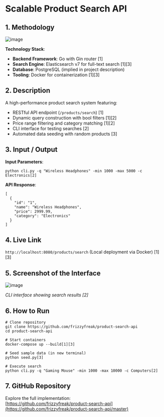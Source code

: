 
# **Scalable Product Search API**

## **1. Methodology**
![image](https://github.com/user-attachments/assets/350cfa35-6144-4547-ba2c-52b4ab1d7e82)



**Technology Stack**:
- **Backend Framework**: Go with Gin router [1]
- **Search Engine**: Elasticsearch v7 for full-text search [1][3]
- **Database**: PostgreSQL (implied in project description)
- **Tooling**: Docker for containerization [1][3]

## **2. Description**


A high-performance product search system featuring:
- RESTful API endpoint (`/products/search`) [1]
- Dynamic query construction with bool filters [1][2]
- Price range filtering and category matching [1][2]
- CLI interface for testing searches [2]
- Automated data seeding with random products [3]

## **3. Input / Output**


**Input Parameters**:
```
python cli.py -q "Wireless Headphones" -min 1000 -max 5000 -c Electronics[2]
```

**API Response**:
```
[
  {
    "id": "1", 
    "name": "Wireless Headphones",
    "price": 2999.99,
    "category": "Electronics"
  }
]
```

## **4. Live Link**
`http://localhost:8080/products/search` (Local deployment via Docker) [1][3]

## **5. Screenshot of the Interface**
![image](https://github.com/user-attachments/assets/710da719-f400-447f-afbc-d2490525033d)


*CLI interface showing search results [2]*

## **6. How to Run**
```
# Clone repository
git clone https://github.com/frizzyfreak/product-search-api
cd product-search-api

# Start containers
docker-compose up --build[1][3]

# Seed sample data (in new terminal)
python seed.py[3]

# Execute search
python cli.py -q "Gaming Mouse" -min 1000 -max 10000 -c Computers[2]
```

## **7. GitHub Repository**
Explore the full implementation:  
[https://github.com/frizzyfreak/product-search-api](https://github.com/frizzyfreak/product-search-api/master)
